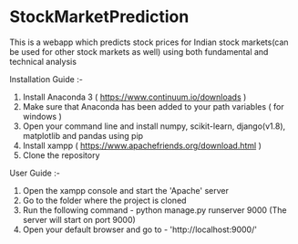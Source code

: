 # StockMarketPrediction
This is a webapp which predicts stock prices for Indian stock markets(can be used for other stock markets as well) using both fundamental and technical analysis


Installation Guide :-
1. Install Anaconda 3 ( https://www.continuum.io/downloads ) 
2. Make sure that Anaconda has been added to your path variables ( for windows )
3. Open your command line and install numpy, scikit-learn, django(v1.8), matplotlib and pandas using pip
4. Install xampp ( https://www.apachefriends.org/download.html )
5. Clone the repository

User Guide :-
1. Open the xampp console and start the 'Apache' server
2. Go to the folder where the project is cloned
3. Run the following command - python manage.py runserver 9000 (The server will start on port 9000)
4. Open your default browser and go to - 'http://localhost:9000/'
